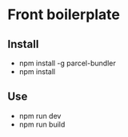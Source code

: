 # Front boilerplate
## Install

- npm install -g parcel-bundler
- npm install

## Use
 - npm run dev
 - npm run build

